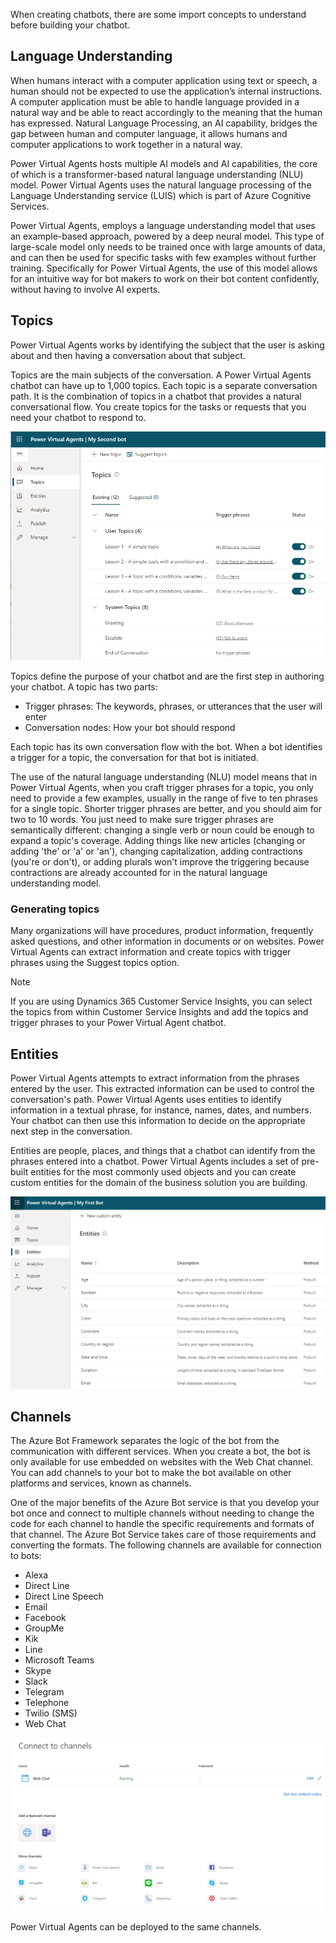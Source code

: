 When creating chatbots, there are some import concepts to understand before building your chatbot.

## Language Understanding

When humans interact with a computer application using text or speech, a human should not be expected to use the application’s internal instructions. A computer application must be able to handle language provided in a natural way and be able to react accordingly to the meaning that the human has expressed. Natural Language Processing, an AI capability, bridges the gap between human and computer language, it allows humans and computer applications to work together in a natural way.

Power Virtual Agents hosts multiple AI models and AI capabilities, the core of which is a transformer-based natural language understanding (NLU) model. Power Virtual Agents uses the natural language processing of the Language Understanding service (LUIS) which is part of Azure Cognitive Services.

Power Virtual Agents, employs a language understanding model that uses an example-based approach, powered by a deep neural model. This type of large-scale model only needs to be trained once with large amounts of data, and can then be used for specific tasks with few examples without further training. Specifically for Power Virtual Agents, the use of this model allows for an intuitive way for bot makers to work on their bot content confidently, without having to involve AI experts.

## Topics

Power Virtual Agents works by identifying the subject that the user is asking about and then having a conversation about that subject.

Topics are the main subjects of the conversation. A Power Virtual Agents chatbot can have up to 1,000 topics. Each topic is a separate conversation path. It is the combination of topics in a chatbot that provides a natural conversational flow. You create topics for the tasks or requests that you need your chatbot to respond to.

![Screenshot of Power Virtual Agents topics.](../media/3-pva-topics.png)

Topics define the purpose of your chatbot and are the first step in authoring your chatbot. A topic has two parts:

- Trigger phrases: The keywords, phrases, or utterances that the user will enter
- Conversation nodes: How your bot should respond

Each topic has its own conversation flow with the bot. When a bot identifies a trigger for a topic, the conversation for that bot is initiated.

The use of the natural language understanding (NLU) model means that in Power Virtual Agents, when you craft trigger phrases for a topic, you only need to provide a few examples, usually in the range of five to ten phrases for a single topic. Shorter trigger phrases are better, and you should aim for two to 10 words. You just need to make sure trigger phrases are semantically different: changing a single verb or noun could be enough to expand a topic's coverage. Adding things like new articles (changing or adding 'the' or 'a' or 'an'), changing capitalization, adding contractions (you're or don't), or adding plurals won't improve the triggering because contractions are already accounted for in the natural language understanding model.

### Generating topics

Many organizations will have procedures, product information, frequently asked questions, and other information in documents or on websites. Power Virtual Agents can extract information and create topics with trigger phrases using the Suggest topics option.

> [!NOTE]
> If you are using Dynamics 365 Customer Service Insights, you can select the topics from within Customer Service Insights and add the topics and trigger phrases to your Power Virtual Agent chatbot.

## Entities

Power Virtual Agents attempts to extract information from the phrases entered by the user. This extracted information can be used to control the conversation's path. Power Virtual Agents uses entities to identify information in a textual phrase, for instance, names, dates, and numbers. Your chatbot can then use this information to decide on the appropriate next step in the conversation.

Entities are people, places, and things that a chatbot can identify from the phrases entered into a chatbot. Power Virtual Agents includes a set of pre-built entities for the most commonly used objects and you can create custom entities for the domain of the business solution you are building.

![Screenshot of Power Virtual Agents entities.](../media/3-pva-entities.png)

## Channels

The Azure Bot Framework separates the logic of the bot from the communication with different services. When you create a bot, the bot is only available for use embedded on websites with the Web Chat channel. You can add channels to your bot to make the bot available on other platforms and services, known as channels.

One of the major benefits of the Azure Bot service is that you develop your bot once and connect to multiple channels without needing to change the code for each channel to handle the specific requirements and formats of that channel. The Azure Bot Service takes care of those requirements and converting the formats.
The following channels are available for connection to bots:

- Alexa
- Direct Line
- Direct Line Speech
- Email
- Facebook
- GroupMe
- Kik
- Line
- Microsoft Teams
- Skype
- Slack
- Telegram
- Telephone
- Twilio (SMS)
- Web Chat

![Screenshot showing Azure Bot channels connections.](../media/3-bot-channels.png)

Power Virtual Agents can be deployed to the same channels.
